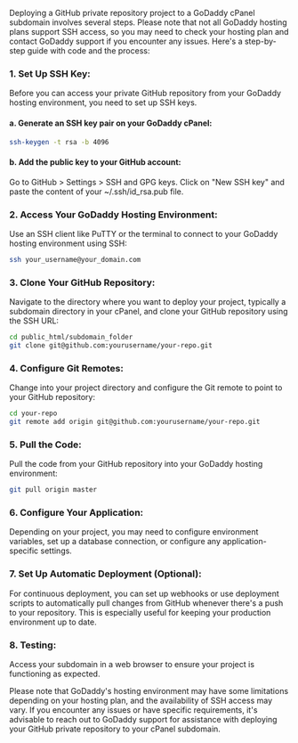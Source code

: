 Deploying a GitHub private repository project to a GoDaddy cPanel subdomain involves several steps. Please note that not all GoDaddy hosting plans support SSH access, so you may need to check your hosting plan and contact GoDaddy support if you encounter any issues. Here's a step-by-step guide with code and the process:

### 1. Set Up SSH Key:

Before you can access your private GitHub repository from your GoDaddy hosting environment, you need to set up SSH keys.

#### a. Generate an SSH key pair on your GoDaddy cPanel:

```bash
ssh-keygen -t rsa -b 4096
```
#### b. Add the public key to your GitHub account:

Go to GitHub > Settings > SSH and GPG keys.
Click on "New SSH key" and paste the content of your ~/.ssh/id_rsa.pub file.
### 2. Access Your GoDaddy Hosting Environment:

Use an SSH client like PuTTY or the terminal to connect to your GoDaddy hosting environment using SSH:

```bash
ssh your_username@your_domain.com
```
### 3. Clone Your GitHub Repository:

Navigate to the directory where you want to deploy your project, typically a subdomain directory in your cPanel, and clone your GitHub repository using the SSH URL:

```bash
cd public_html/subdomain_folder
git clone git@github.com:yourusername/your-repo.git
```
### 4. Configure Git Remotes:

Change into your project directory and configure the Git remote to point to your GitHub repository:

```bash
cd your-repo
git remote add origin git@github.com:yourusername/your-repo.git
```
### 5. Pull the Code:

Pull the code from your GitHub repository into your GoDaddy hosting environment:

```bash
git pull origin master
```
### 6. Configure Your Application:

Depending on your project, you may need to configure environment variables, set up a database connection, or configure any application-specific settings.

### 7. Set Up Automatic Deployment (Optional):

For continuous deployment, you can set up webhooks or use deployment scripts to automatically pull changes from GitHub whenever there's a push to your repository. This is especially useful for keeping your production environment up to date.

### 8. Testing:

Access your subdomain in a web browser to ensure your project is functioning as expected.

Please note that GoDaddy's hosting environment may have some limitations depending on your hosting plan, and the availability of SSH access may vary. If you encounter any issues or have specific requirements, it's advisable to reach out to GoDaddy support for assistance with deploying your GitHub private repository to your cPanel subdomain.